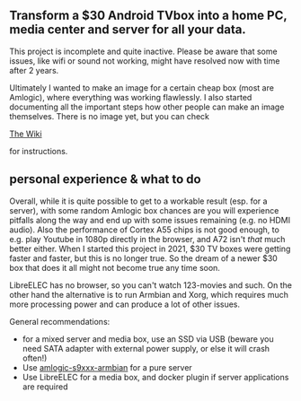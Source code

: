 ## Transform a $30 Android TVbox into a home PC, media center and server for all your data.

This project is incomplete and quite inactive. Please be aware that some issues, like wifi or sound not working, might have resolved now with time after 2 years.

Ultimately I wanted to make an image for a certain cheap box (most are Amlogic), where everything was working flawlessly. I also started documenting all the important steps how other people can make an image themselves.  There is no image yet, but you can check 

[The Wiki](https://github.com/ballerburg9005/android-tvbox-2-linux-pc-and-server/wiki) 

for instructions.

## personal experience & what to do

Overall, while it is quite possible to get to a workable result (esp. for a server), with some random Amlogic box chances are you will experience pitfalls along the way and end up with some issues remaining (e.g. no HDMI audio). Also the performance of Cortex A55 chips is not good enough, to e.g. play Youtube in 1080p directly in the browser, and A72 isn't *that* much better either. When I started this project in 2021, $30 TV boxes were getting faster and faster, but this is no longer true. So the dream of a newer $30 box that does it all might not become true any time soon.

LibreELEC has no browser, so you can't watch 123-movies and such. On the other hand the alternative is to run Armbian and Xorg, which requires much more processing power and can produce a lot of other issues.

General recommendations:

* for a mixed server and media box, use an SSD via USB (beware you need SATA adapter with external power supply, or else it will crash often!)
* Use [amlogic-s9xxx-armbian](https://github.com/ophub/amlogic-s9xxx-armbian) for a pure server
* Use LibreELEC for a media box, and docker plugin if server applications are required
